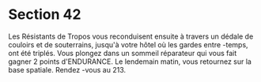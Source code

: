 # Section 42

Les Résistants de Tropos vous reconduisent ensuite à travers un
dédale de couloirs et de souterrains, jusqu'à votre hôtel où les
gardes entre -temps, ont été triplés. Vous  plongez dans un
sommeil réparateur qui vous fait gagner 2 points
d'ENDURANCE.  Le lendemain matin, vous retournez sur la
base spatiale. Rendez -vous au 213.